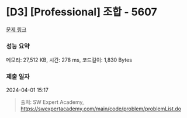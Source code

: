 # [D3] [Professional] 조합 - 5607 

[문제 링크](https://swexpertacademy.com/main/code/problem/problemDetail.do?contestProbId=AWXGKdbqczEDFAUo) 

### 성능 요약

메모리: 27,512 KB, 시간: 278 ms, 코드길이: 1,830 Bytes

### 제출 일자

2024-04-01 15:17



> 출처: SW Expert Academy, https://swexpertacademy.com/main/code/problem/problemList.do